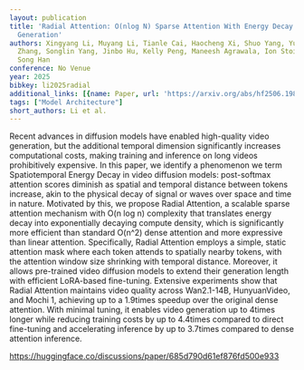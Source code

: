 ```yaml
---
layout: publication
title: 'Radial Attention: O(nlog N) Sparse Attention With Energy Decay For Long Video
  Generation'
authors: Xingyang Li, Muyang Li, Tianle Cai, Haocheng Xi, Shuo Yang, Yujun Lin, Lvmin
  Zhang, Songlin Yang, Jinbo Hu, Kelly Peng, Maneesh Agrawala, Ion Stoica, Kurt Keutzer,
  Song Han
conference: No Venue
year: 2025
bibkey: li2025radial
additional_links: [{name: Paper, url: 'https://arxiv.org/abs/hf2506.19852'}]
tags: ["Model Architecture"]
short_authors: Li et al.
---
```

Recent advances in diffusion models have enabled high-quality video generation, but the additional temporal dimension significantly increases computational costs, making training and inference on long videos prohibitively expensive. In this paper, we identify a phenomenon we term Spatiotemporal Energy Decay in video diffusion models: post-softmax attention scores diminish as spatial and temporal distance between tokens increase, akin to the physical decay of signal or waves over space and time in nature. Motivated by this, we propose Radial Attention, a scalable sparse attention mechanism with O(n log n) complexity that translates energy decay into exponentially decaying compute density, which is significantly more efficient than standard O(n^2) dense attention and more expressive than linear attention. Specifically, Radial Attention employs a simple, static attention mask where each token attends to spatially nearby tokens, with the attention window size shrinking with temporal distance. Moreover, it allows pre-trained video diffusion models to extend their generation length with efficient LoRA-based fine-tuning. Extensive experiments show that Radial Attention maintains video quality across Wan2.1-14B, HunyuanVideo, and Mochi 1, achieving up to a 1.9times speedup over the original dense attention. With minimal tuning, it enables video generation up to 4times longer while reducing training costs by up to 4.4times compared to direct fine-tuning and accelerating inference by up to 3.7times compared to dense attention inference.

https://huggingface.co/discussions/paper/685d790d61ef876fd500e933